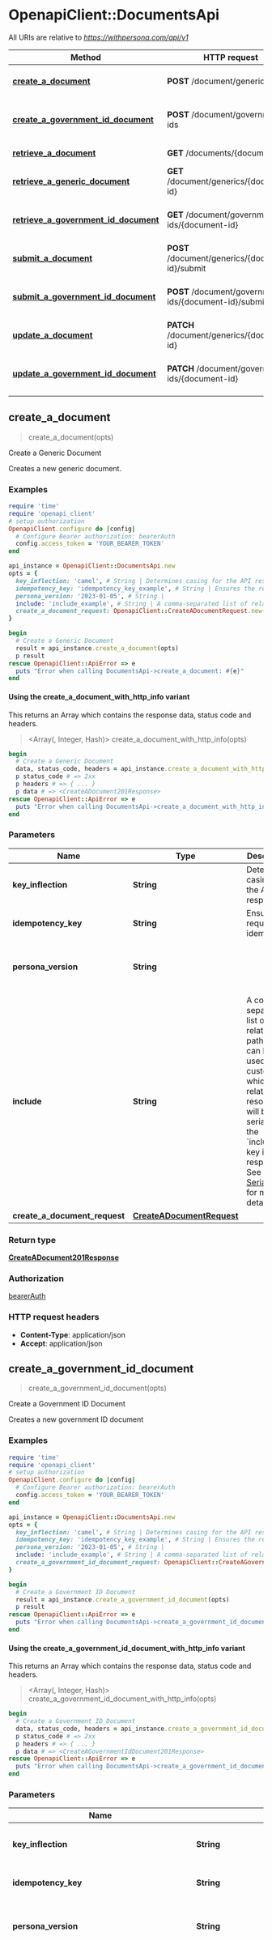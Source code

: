 # OpenapiClient::DocumentsApi

All URIs are relative to *https://withpersona.com/api/v1*

| Method | HTTP request | Description |
| ------ | ------------ | ----------- |
| [**create_a_document**](DocumentsApi.md#create_a_document) | **POST** /document/generics | Create a Generic Document |
| [**create_a_government_id_document**](DocumentsApi.md#create_a_government_id_document) | **POST** /document/government-ids | Create a Government ID Document |
| [**retrieve_a_document**](DocumentsApi.md#retrieve_a_document) | **GET** /documents/{document-id} | Retrieve a Document |
| [**retrieve_a_generic_document**](DocumentsApi.md#retrieve_a_generic_document) | **GET** /document/generics/{document-id} | Retrieve a Generic Document |
| [**retrieve_a_government_id_document**](DocumentsApi.md#retrieve_a_government_id_document) | **GET** /document/government-ids/{document-id} | Retrieve a Government Id Document |
| [**submit_a_document**](DocumentsApi.md#submit_a_document) | **POST** /document/generics/{document-id}/submit | Submit a Generic Document |
| [**submit_a_government_id_document**](DocumentsApi.md#submit_a_government_id_document) | **POST** /document/government-ids/{document-id}/submit | Submit a Government ID Document |
| [**update_a_document**](DocumentsApi.md#update_a_document) | **PATCH** /document/generics/{document-id} | Update a Generic Document |
| [**update_a_government_id_document**](DocumentsApi.md#update_a_government_id_document) | **PATCH** /document/government-ids/{document-id} | Update a Government ID Document |


## create_a_document

> <CreateADocument201Response> create_a_document(opts)

Create a Generic Document

Creates a new generic document.

### Examples

```ruby
require 'time'
require 'openapi_client'
# setup authorization
OpenapiClient.configure do |config|
  # Configure Bearer authorization: bearerAuth
  config.access_token = 'YOUR_BEARER_TOKEN'
end

api_instance = OpenapiClient::DocumentsApi.new
opts = {
  key_inflection: 'camel', # String | Determines casing for the API response
  idempotency_key: 'idempotency_key_example', # String | Ensures the request is idempotent
  persona_version: '2023-01-05', # String | 
  include: 'include_example', # String | A comma-separated list of relationship paths. This can be used to customize which related resources will be fully serialized in the `included` key in the response. See [Serialization](https://docs.withpersona.com/reference/serialization#inclusion-of-related-resources) for more details.
  create_a_document_request: OpenapiClient::CreateADocumentRequest.new({data: OpenapiClient::CreateADocumentRequestData.new}) # CreateADocumentRequest | 
}

begin
  # Create a Generic Document
  result = api_instance.create_a_document(opts)
  p result
rescue OpenapiClient::ApiError => e
  puts "Error when calling DocumentsApi->create_a_document: #{e}"
end
```

#### Using the create_a_document_with_http_info variant

This returns an Array which contains the response data, status code and headers.

> <Array(<CreateADocument201Response>, Integer, Hash)> create_a_document_with_http_info(opts)

```ruby
begin
  # Create a Generic Document
  data, status_code, headers = api_instance.create_a_document_with_http_info(opts)
  p status_code # => 2xx
  p headers # => { ... }
  p data # => <CreateADocument201Response>
rescue OpenapiClient::ApiError => e
  puts "Error when calling DocumentsApi->create_a_document_with_http_info: #{e}"
end
```

### Parameters

| Name | Type | Description | Notes |
| ---- | ---- | ----------- | ----- |
| **key_inflection** | **String** | Determines casing for the API response | [optional] |
| **idempotency_key** | **String** | Ensures the request is idempotent | [optional] |
| **persona_version** | **String** |  | [optional][default to &#39;2023-01-05&#39;] |
| **include** | **String** | A comma-separated list of relationship paths. This can be used to customize which related resources will be fully serialized in the &#x60;included&#x60; key in the response. See [Serialization](https://docs.withpersona.com/reference/serialization#inclusion-of-related-resources) for more details. | [optional] |
| **create_a_document_request** | [**CreateADocumentRequest**](CreateADocumentRequest.md) |  | [optional] |

### Return type

[**CreateADocument201Response**](CreateADocument201Response.md)

### Authorization

[bearerAuth](../README.md#bearerAuth)

### HTTP request headers

- **Content-Type**: application/json
- **Accept**: application/json


## create_a_government_id_document

> <CreateAGovernmentIdDocument201Response> create_a_government_id_document(opts)

Create a Government ID Document

Creates a new government ID document

### Examples

```ruby
require 'time'
require 'openapi_client'
# setup authorization
OpenapiClient.configure do |config|
  # Configure Bearer authorization: bearerAuth
  config.access_token = 'YOUR_BEARER_TOKEN'
end

api_instance = OpenapiClient::DocumentsApi.new
opts = {
  key_inflection: 'camel', # String | Determines casing for the API response
  idempotency_key: 'idempotency_key_example', # String | Ensures the request is idempotent
  persona_version: '2023-01-05', # String | 
  include: 'include_example', # String | A comma-separated list of relationship paths. This can be used to customize which related resources will be fully serialized in the `included` key in the response. See [Serialization](https://docs.withpersona.com/reference/serialization#inclusion-of-related-resources) for more details.
  create_a_government_id_document_request: OpenapiClient::CreateAGovernmentIdDocumentRequest.new({data: OpenapiClient::CreateAGovernmentIdDocumentRequestData.new}) # CreateAGovernmentIdDocumentRequest | 
}

begin
  # Create a Government ID Document
  result = api_instance.create_a_government_id_document(opts)
  p result
rescue OpenapiClient::ApiError => e
  puts "Error when calling DocumentsApi->create_a_government_id_document: #{e}"
end
```

#### Using the create_a_government_id_document_with_http_info variant

This returns an Array which contains the response data, status code and headers.

> <Array(<CreateAGovernmentIdDocument201Response>, Integer, Hash)> create_a_government_id_document_with_http_info(opts)

```ruby
begin
  # Create a Government ID Document
  data, status_code, headers = api_instance.create_a_government_id_document_with_http_info(opts)
  p status_code # => 2xx
  p headers # => { ... }
  p data # => <CreateAGovernmentIdDocument201Response>
rescue OpenapiClient::ApiError => e
  puts "Error when calling DocumentsApi->create_a_government_id_document_with_http_info: #{e}"
end
```

### Parameters

| Name | Type | Description | Notes |
| ---- | ---- | ----------- | ----- |
| **key_inflection** | **String** | Determines casing for the API response | [optional] |
| **idempotency_key** | **String** | Ensures the request is idempotent | [optional] |
| **persona_version** | **String** |  | [optional][default to &#39;2023-01-05&#39;] |
| **include** | **String** | A comma-separated list of relationship paths. This can be used to customize which related resources will be fully serialized in the &#x60;included&#x60; key in the response. See [Serialization](https://docs.withpersona.com/reference/serialization#inclusion-of-related-resources) for more details. | [optional] |
| **create_a_government_id_document_request** | [**CreateAGovernmentIdDocumentRequest**](CreateAGovernmentIdDocumentRequest.md) |  | [optional] |

### Return type

[**CreateAGovernmentIdDocument201Response**](CreateAGovernmentIdDocument201Response.md)

### Authorization

[bearerAuth](../README.md#bearerAuth)

### HTTP request headers

- **Content-Type**: application/json
- **Accept**: application/json


## retrieve_a_document

> <RetrieveADocument200Response> retrieve_a_document(document_id, opts)

Retrieve a Document

Retrieves the details of a Document.

### Examples

```ruby
require 'time'
require 'openapi_client'
# setup authorization
OpenapiClient.configure do |config|
  # Configure Bearer authorization: bearerAuth
  config.access_token = 'YOUR_BEARER_TOKEN'
end

api_instance = OpenapiClient::DocumentsApi.new
document_id = 'document_id_example' # String | 
opts = {
  key_inflection: 'camel', # String | Determines casing for the API response
  idempotency_key: 'idempotency_key_example', # String | Ensures the request is idempotent
  persona_version: '2023-01-05', # String | 
  include: 'include_example' # String | A comma-separated list of relationship paths. This can be used to customize which related resources will be fully serialized in the `included` key in the response. See [Serialization](https://docs.withpersona.com/reference/serialization#inclusion-of-related-resources) for more details.
}

begin
  # Retrieve a Document
  result = api_instance.retrieve_a_document(document_id, opts)
  p result
rescue OpenapiClient::ApiError => e
  puts "Error when calling DocumentsApi->retrieve_a_document: #{e}"
end
```

#### Using the retrieve_a_document_with_http_info variant

This returns an Array which contains the response data, status code and headers.

> <Array(<RetrieveADocument200Response>, Integer, Hash)> retrieve_a_document_with_http_info(document_id, opts)

```ruby
begin
  # Retrieve a Document
  data, status_code, headers = api_instance.retrieve_a_document_with_http_info(document_id, opts)
  p status_code # => 2xx
  p headers # => { ... }
  p data # => <RetrieveADocument200Response>
rescue OpenapiClient::ApiError => e
  puts "Error when calling DocumentsApi->retrieve_a_document_with_http_info: #{e}"
end
```

### Parameters

| Name | Type | Description | Notes |
| ---- | ---- | ----------- | ----- |
| **document_id** | **String** |  |  |
| **key_inflection** | **String** | Determines casing for the API response | [optional] |
| **idempotency_key** | **String** | Ensures the request is idempotent | [optional] |
| **persona_version** | **String** |  | [optional][default to &#39;2023-01-05&#39;] |
| **include** | **String** | A comma-separated list of relationship paths. This can be used to customize which related resources will be fully serialized in the &#x60;included&#x60; key in the response. See [Serialization](https://docs.withpersona.com/reference/serialization#inclusion-of-related-resources) for more details. | [optional] |

### Return type

[**RetrieveADocument200Response**](RetrieveADocument200Response.md)

### Authorization

[bearerAuth](../README.md#bearerAuth)

### HTTP request headers

- **Content-Type**: Not defined
- **Accept**: application/json


## retrieve_a_generic_document

> <CreateADocument201Response> retrieve_a_generic_document(document_id, opts)

Retrieve a Generic Document

Retrieves the details of a generic document that has been previously created.

### Examples

```ruby
require 'time'
require 'openapi_client'
# setup authorization
OpenapiClient.configure do |config|
  # Configure Bearer authorization: bearerAuth
  config.access_token = 'YOUR_BEARER_TOKEN'
end

api_instance = OpenapiClient::DocumentsApi.new
document_id = 'document_id_example' # String | 
opts = {
  key_inflection: 'camel', # String | Determines casing for the API response
  idempotency_key: 'idempotency_key_example', # String | Ensures the request is idempotent
  persona_version: '2023-01-05', # String | 
  include: 'include_example' # String | A comma-separated list of relationship paths. This can be used to customize which related resources will be fully serialized in the `included` key in the response. See [Serialization](https://docs.withpersona.com/reference/serialization#inclusion-of-related-resources) for more details.
}

begin
  # Retrieve a Generic Document
  result = api_instance.retrieve_a_generic_document(document_id, opts)
  p result
rescue OpenapiClient::ApiError => e
  puts "Error when calling DocumentsApi->retrieve_a_generic_document: #{e}"
end
```

#### Using the retrieve_a_generic_document_with_http_info variant

This returns an Array which contains the response data, status code and headers.

> <Array(<CreateADocument201Response>, Integer, Hash)> retrieve_a_generic_document_with_http_info(document_id, opts)

```ruby
begin
  # Retrieve a Generic Document
  data, status_code, headers = api_instance.retrieve_a_generic_document_with_http_info(document_id, opts)
  p status_code # => 2xx
  p headers # => { ... }
  p data # => <CreateADocument201Response>
rescue OpenapiClient::ApiError => e
  puts "Error when calling DocumentsApi->retrieve_a_generic_document_with_http_info: #{e}"
end
```

### Parameters

| Name | Type | Description | Notes |
| ---- | ---- | ----------- | ----- |
| **document_id** | **String** |  |  |
| **key_inflection** | **String** | Determines casing for the API response | [optional] |
| **idempotency_key** | **String** | Ensures the request is idempotent | [optional] |
| **persona_version** | **String** |  | [optional][default to &#39;2023-01-05&#39;] |
| **include** | **String** | A comma-separated list of relationship paths. This can be used to customize which related resources will be fully serialized in the &#x60;included&#x60; key in the response. See [Serialization](https://docs.withpersona.com/reference/serialization#inclusion-of-related-resources) for more details. | [optional] |

### Return type

[**CreateADocument201Response**](CreateADocument201Response.md)

### Authorization

[bearerAuth](../README.md#bearerAuth)

### HTTP request headers

- **Content-Type**: Not defined
- **Accept**: application/json


## retrieve_a_government_id_document

> <RetrieveAGovernmentIdDocument200Response> retrieve_a_government_id_document(document_id, opts)

Retrieve a Government Id Document

Retrieves the details of a government-id document that has been previously created.

### Examples

```ruby
require 'time'
require 'openapi_client'
# setup authorization
OpenapiClient.configure do |config|
  # Configure Bearer authorization: bearerAuth
  config.access_token = 'YOUR_BEARER_TOKEN'
end

api_instance = OpenapiClient::DocumentsApi.new
document_id = 'document_id_example' # String | 
opts = {
  key_inflection: 'camel', # String | Determines casing for the API response
  idempotency_key: 'idempotency_key_example', # String | Ensures the request is idempotent
  persona_version: '2023-01-05', # String | 
  include: 'include_example' # String | A comma-separated list of relationship paths. This can be used to customize which related resources will be fully serialized in the `included` key in the response. See [Serialization](https://docs.withpersona.com/reference/serialization#inclusion-of-related-resources) for more details.
}

begin
  # Retrieve a Government Id Document
  result = api_instance.retrieve_a_government_id_document(document_id, opts)
  p result
rescue OpenapiClient::ApiError => e
  puts "Error when calling DocumentsApi->retrieve_a_government_id_document: #{e}"
end
```

#### Using the retrieve_a_government_id_document_with_http_info variant

This returns an Array which contains the response data, status code and headers.

> <Array(<RetrieveAGovernmentIdDocument200Response>, Integer, Hash)> retrieve_a_government_id_document_with_http_info(document_id, opts)

```ruby
begin
  # Retrieve a Government Id Document
  data, status_code, headers = api_instance.retrieve_a_government_id_document_with_http_info(document_id, opts)
  p status_code # => 2xx
  p headers # => { ... }
  p data # => <RetrieveAGovernmentIdDocument200Response>
rescue OpenapiClient::ApiError => e
  puts "Error when calling DocumentsApi->retrieve_a_government_id_document_with_http_info: #{e}"
end
```

### Parameters

| Name | Type | Description | Notes |
| ---- | ---- | ----------- | ----- |
| **document_id** | **String** |  |  |
| **key_inflection** | **String** | Determines casing for the API response | [optional] |
| **idempotency_key** | **String** | Ensures the request is idempotent | [optional] |
| **persona_version** | **String** |  | [optional][default to &#39;2023-01-05&#39;] |
| **include** | **String** | A comma-separated list of relationship paths. This can be used to customize which related resources will be fully serialized in the &#x60;included&#x60; key in the response. See [Serialization](https://docs.withpersona.com/reference/serialization#inclusion-of-related-resources) for more details. | [optional] |

### Return type

[**RetrieveAGovernmentIdDocument200Response**](RetrieveAGovernmentIdDocument200Response.md)

### Authorization

[bearerAuth](../README.md#bearerAuth)

### HTTP request headers

- **Content-Type**: Not defined
- **Accept**: application/json


## submit_a_document

> <CreateADocument201Response> submit_a_document(document_id, opts)

Submit a Generic Document

Submits a generic document for processing. Can only submit `initiated` documents with files attached.

### Examples

```ruby
require 'time'
require 'openapi_client'
# setup authorization
OpenapiClient.configure do |config|
  # Configure Bearer authorization: bearerAuth
  config.access_token = 'YOUR_BEARER_TOKEN'
end

api_instance = OpenapiClient::DocumentsApi.new
document_id = 'document_id_example' # String | 
opts = {
  key_inflection: 'camel', # String | Determines casing for the API response
  idempotency_key: 'idempotency_key_example', # String | Ensures the request is idempotent
  persona_version: '2023-01-05', # String | 
  include: 'include_example' # String | A comma-separated list of relationship paths. This can be used to customize which related resources will be fully serialized in the `included` key in the response. See [Serialization](https://docs.withpersona.com/reference/serialization#inclusion-of-related-resources) for more details.
}

begin
  # Submit a Generic Document
  result = api_instance.submit_a_document(document_id, opts)
  p result
rescue OpenapiClient::ApiError => e
  puts "Error when calling DocumentsApi->submit_a_document: #{e}"
end
```

#### Using the submit_a_document_with_http_info variant

This returns an Array which contains the response data, status code and headers.

> <Array(<CreateADocument201Response>, Integer, Hash)> submit_a_document_with_http_info(document_id, opts)

```ruby
begin
  # Submit a Generic Document
  data, status_code, headers = api_instance.submit_a_document_with_http_info(document_id, opts)
  p status_code # => 2xx
  p headers # => { ... }
  p data # => <CreateADocument201Response>
rescue OpenapiClient::ApiError => e
  puts "Error when calling DocumentsApi->submit_a_document_with_http_info: #{e}"
end
```

### Parameters

| Name | Type | Description | Notes |
| ---- | ---- | ----------- | ----- |
| **document_id** | **String** |  |  |
| **key_inflection** | **String** | Determines casing for the API response | [optional] |
| **idempotency_key** | **String** | Ensures the request is idempotent | [optional] |
| **persona_version** | **String** |  | [optional][default to &#39;2023-01-05&#39;] |
| **include** | **String** | A comma-separated list of relationship paths. This can be used to customize which related resources will be fully serialized in the &#x60;included&#x60; key in the response. See [Serialization](https://docs.withpersona.com/reference/serialization#inclusion-of-related-resources) for more details. | [optional] |

### Return type

[**CreateADocument201Response**](CreateADocument201Response.md)

### Authorization

[bearerAuth](../README.md#bearerAuth)

### HTTP request headers

- **Content-Type**: Not defined
- **Accept**: application/json


## submit_a_government_id_document

> <CreateAGovernmentIdDocument201Response> submit_a_government_id_document(document_id, opts)

Submit a Government ID Document

Submits a government ID document for processing. Can only submit `initiated` documents with photos of the ID attached.

### Examples

```ruby
require 'time'
require 'openapi_client'
# setup authorization
OpenapiClient.configure do |config|
  # Configure Bearer authorization: bearerAuth
  config.access_token = 'YOUR_BEARER_TOKEN'
end

api_instance = OpenapiClient::DocumentsApi.new
document_id = 'document_id_example' # String | 
opts = {
  key_inflection: 'camel', # String | Determines casing for the API response
  idempotency_key: 'idempotency_key_example', # String | Ensures the request is idempotent
  persona_version: '2023-01-05', # String | 
  include: 'include_example' # String | A comma-separated list of relationship paths. This can be used to customize which related resources will be fully serialized in the `included` key in the response. See [Serialization](https://docs.withpersona.com/reference/serialization#inclusion-of-related-resources) for more details.
}

begin
  # Submit a Government ID Document
  result = api_instance.submit_a_government_id_document(document_id, opts)
  p result
rescue OpenapiClient::ApiError => e
  puts "Error when calling DocumentsApi->submit_a_government_id_document: #{e}"
end
```

#### Using the submit_a_government_id_document_with_http_info variant

This returns an Array which contains the response data, status code and headers.

> <Array(<CreateAGovernmentIdDocument201Response>, Integer, Hash)> submit_a_government_id_document_with_http_info(document_id, opts)

```ruby
begin
  # Submit a Government ID Document
  data, status_code, headers = api_instance.submit_a_government_id_document_with_http_info(document_id, opts)
  p status_code # => 2xx
  p headers # => { ... }
  p data # => <CreateAGovernmentIdDocument201Response>
rescue OpenapiClient::ApiError => e
  puts "Error when calling DocumentsApi->submit_a_government_id_document_with_http_info: #{e}"
end
```

### Parameters

| Name | Type | Description | Notes |
| ---- | ---- | ----------- | ----- |
| **document_id** | **String** |  |  |
| **key_inflection** | **String** | Determines casing for the API response | [optional] |
| **idempotency_key** | **String** | Ensures the request is idempotent | [optional] |
| **persona_version** | **String** |  | [optional][default to &#39;2023-01-05&#39;] |
| **include** | **String** | A comma-separated list of relationship paths. This can be used to customize which related resources will be fully serialized in the &#x60;included&#x60; key in the response. See [Serialization](https://docs.withpersona.com/reference/serialization#inclusion-of-related-resources) for more details. | [optional] |

### Return type

[**CreateAGovernmentIdDocument201Response**](CreateAGovernmentIdDocument201Response.md)

### Authorization

[bearerAuth](../README.md#bearerAuth)

### HTTP request headers

- **Content-Type**: Not defined
- **Accept**: application/json


## update_a_document

> <CreateADocument201Response> update_a_document(document_id, opts)

Update a Generic Document

Updates an existing generic document. Can only update `initiated` documents.

### Examples

```ruby
require 'time'
require 'openapi_client'
# setup authorization
OpenapiClient.configure do |config|
  # Configure Bearer authorization: bearerAuth
  config.access_token = 'YOUR_BEARER_TOKEN'
end

api_instance = OpenapiClient::DocumentsApi.new
document_id = 'document_id_example' # String | 
opts = {
  key_inflection: 'camel', # String | Determines casing for the API response
  idempotency_key: 'idempotency_key_example', # String | Ensures the request is idempotent
  persona_version: '2023-01-05', # String | 
  include: 'include_example', # String | A comma-separated list of relationship paths. This can be used to customize which related resources will be fully serialized in the `included` key in the response. See [Serialization](https://docs.withpersona.com/reference/serialization#inclusion-of-related-resources) for more details.
  update_a_document_request: OpenapiClient::UpdateADocumentRequest.new({data: OpenapiClient::UpdateADocumentRequestData.new}) # UpdateADocumentRequest | 
}

begin
  # Update a Generic Document
  result = api_instance.update_a_document(document_id, opts)
  p result
rescue OpenapiClient::ApiError => e
  puts "Error when calling DocumentsApi->update_a_document: #{e}"
end
```

#### Using the update_a_document_with_http_info variant

This returns an Array which contains the response data, status code and headers.

> <Array(<CreateADocument201Response>, Integer, Hash)> update_a_document_with_http_info(document_id, opts)

```ruby
begin
  # Update a Generic Document
  data, status_code, headers = api_instance.update_a_document_with_http_info(document_id, opts)
  p status_code # => 2xx
  p headers # => { ... }
  p data # => <CreateADocument201Response>
rescue OpenapiClient::ApiError => e
  puts "Error when calling DocumentsApi->update_a_document_with_http_info: #{e}"
end
```

### Parameters

| Name | Type | Description | Notes |
| ---- | ---- | ----------- | ----- |
| **document_id** | **String** |  |  |
| **key_inflection** | **String** | Determines casing for the API response | [optional] |
| **idempotency_key** | **String** | Ensures the request is idempotent | [optional] |
| **persona_version** | **String** |  | [optional][default to &#39;2023-01-05&#39;] |
| **include** | **String** | A comma-separated list of relationship paths. This can be used to customize which related resources will be fully serialized in the &#x60;included&#x60; key in the response. See [Serialization](https://docs.withpersona.com/reference/serialization#inclusion-of-related-resources) for more details. | [optional] |
| **update_a_document_request** | [**UpdateADocumentRequest**](UpdateADocumentRequest.md) |  | [optional] |

### Return type

[**CreateADocument201Response**](CreateADocument201Response.md)

### Authorization

[bearerAuth](../README.md#bearerAuth)

### HTTP request headers

- **Content-Type**: application/json
- **Accept**: application/json


## update_a_government_id_document

> <CreateAGovernmentIdDocument201Response> update_a_government_id_document(document_id, opts)

Update a Government ID Document

Updates an existing government ID document. Can only update `initiated` documents.

### Examples

```ruby
require 'time'
require 'openapi_client'
# setup authorization
OpenapiClient.configure do |config|
  # Configure Bearer authorization: bearerAuth
  config.access_token = 'YOUR_BEARER_TOKEN'
end

api_instance = OpenapiClient::DocumentsApi.new
document_id = 'document_id_example' # String | 
opts = {
  key_inflection: 'camel', # String | Determines casing for the API response
  idempotency_key: 'idempotency_key_example', # String | Ensures the request is idempotent
  persona_version: '2023-01-05', # String | 
  include: 'include_example', # String | A comma-separated list of relationship paths. This can be used to customize which related resources will be fully serialized in the `included` key in the response. See [Serialization](https://docs.withpersona.com/reference/serialization#inclusion-of-related-resources) for more details.
  update_a_government_id_document_request: OpenapiClient::UpdateAGovernmentIdDocumentRequest.new({data: OpenapiClient::UpdateAGovernmentIdDocumentRequestData.new}) # UpdateAGovernmentIdDocumentRequest | 
}

begin
  # Update a Government ID Document
  result = api_instance.update_a_government_id_document(document_id, opts)
  p result
rescue OpenapiClient::ApiError => e
  puts "Error when calling DocumentsApi->update_a_government_id_document: #{e}"
end
```

#### Using the update_a_government_id_document_with_http_info variant

This returns an Array which contains the response data, status code and headers.

> <Array(<CreateAGovernmentIdDocument201Response>, Integer, Hash)> update_a_government_id_document_with_http_info(document_id, opts)

```ruby
begin
  # Update a Government ID Document
  data, status_code, headers = api_instance.update_a_government_id_document_with_http_info(document_id, opts)
  p status_code # => 2xx
  p headers # => { ... }
  p data # => <CreateAGovernmentIdDocument201Response>
rescue OpenapiClient::ApiError => e
  puts "Error when calling DocumentsApi->update_a_government_id_document_with_http_info: #{e}"
end
```

### Parameters

| Name | Type | Description | Notes |
| ---- | ---- | ----------- | ----- |
| **document_id** | **String** |  |  |
| **key_inflection** | **String** | Determines casing for the API response | [optional] |
| **idempotency_key** | **String** | Ensures the request is idempotent | [optional] |
| **persona_version** | **String** |  | [optional][default to &#39;2023-01-05&#39;] |
| **include** | **String** | A comma-separated list of relationship paths. This can be used to customize which related resources will be fully serialized in the &#x60;included&#x60; key in the response. See [Serialization](https://docs.withpersona.com/reference/serialization#inclusion-of-related-resources) for more details. | [optional] |
| **update_a_government_id_document_request** | [**UpdateAGovernmentIdDocumentRequest**](UpdateAGovernmentIdDocumentRequest.md) |  | [optional] |

### Return type

[**CreateAGovernmentIdDocument201Response**](CreateAGovernmentIdDocument201Response.md)

### Authorization

[bearerAuth](../README.md#bearerAuth)

### HTTP request headers

- **Content-Type**: application/json
- **Accept**: application/json

